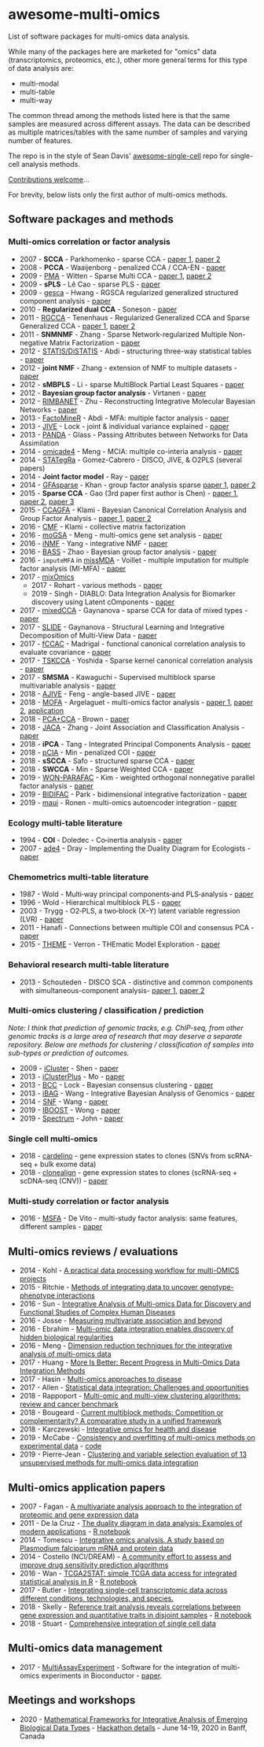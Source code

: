 # awesome-multi-omics

List of software packages for multi-omics data analysis.

While many of the packages here are marketed for "omics" data (transcriptomics, proteomics, etc.), other more general terms for this type of data analysis are: 

* multi-modal
* multi-table
* multi-way

The common thread among the methods listed here is that the same samples are measured across different assays. The data can be described as multiple matrices/tables with the same number of samples and varying number of features.

The repo is in the style of Sean Davis'
[awesome-single-cell](https://github.com/seandavi/awesome-single-cell)
repo for single-cell analysis methods.

[Contributions welcome](https://github.com/mikelove/awesome-multi-omics/blob/master/CONTRIBUTING.md)...

For brevity, below lists only the first author of multi-omics methods.

## Software packages and methods

### Multi-omics correlation or factor analysis

- 2007 - **SCCA** - Parkhomenko - sparse CCA - [paper 1](https://www.ncbi.nlm.nih.gov/pmc/articles/PMC2367499/), [paper 2](https://doi.org/10.2202/1544-6115.1406) 
- 2008 - **PCCA** - Waaijenborg - penalized CCA / CCA-EN - [paper](https://doi.org/10.2202/1544-6115.1329)
- 2009 - [PMA](https://CRAN.r-project.org/package=PMA) - Witten - Sparse Multi CCA - [paper 1](https://www.ncbi.nlm.nih.gov/pmc/articles/PMC2697346/), [paper 2](https://www.ncbi.nlm.nih.gov/pmc/articles/PMC2861323/)
- 2009 - **sPLS** - Lê Cao - sparse PLS - [paper](https://www.ncbi.nlm.nih.gov/pmc/articles/PMC2640358/)
- 2009 - [gesca](https://CRAN.r-project.org/package=gesca) - Hwang - RGSCA regularized generalized structured component analysis - [paper](https://doi.org/10.1007/s11336-009-9119-y) 
- 2010 - **Regularized dual CCA** - Soneson - [paper](https://doi.org/10.1186/1471-2105-11-191)
- 2011 - [RGCCA](https://cran.r-project.org/package=RGCCA) - Tenenhaus - Regularized Generalized CCA and Sparse Generalized CCA - [paper 1](https://www.ncbi.nlm.nih.gov/pubmed/28536930), [paper 2](https://www.ncbi.nlm.nih.gov/pubmed/24550197)
- 2011 - **SNMNMF** - Zhang - Sparse Network-regularized Multiple Non-negative Matrix Factorization - [paper](https://www.ncbi.nlm.nih.gov/pmc/articles/PMC3117336/)
- 2012 - [STATIS/DiSTATIS](https://github.com/HerveAbdi/DistatisR) - Abdi - structuring three-way statistical tables - [paper](https://doi.org/10.1002/wics.198)
- 2012 - **joint NMF** - Zhang - extension of NMF to multiple datasets - [paper](https://www.ncbi.nlm.nih.gov/pmc/articles/PMC3479191/)
- 2012 - **sMBPLS** - Li - sparse MultiBlock Partial Least Squares - [paper](https://www.ncbi.nlm.nih.gov/pmc/articles/PMC3463121/)
- 2012 - **Bayesian group factor analysis** - Virtanen - [paper](http://proceedings.mlr.press/v22/virtanen12.html)
- 2012 - [RIMBANET](http://research.mssm.edu/integrative-network-biology/RIMBANET/RIMBANET_overview.html) - Zhu - Reconstructing Integrative Molecular Bayesian Networks - [paper](https://doi.org/10.1371/journal.pbio.1001301)
- 2013 - [FactoMineR](https://cran.r-project.org/package=FactoMineR) - Abdi - MFA: multiple factor analysis - [paper](https://doi.org/10.1002/wics.1246)
- 2013 - [JIVE](https://genome.unc.edu/jive/) - Lock - joint & individual variance explained - [paper](https://www.ncbi.nlm.nih.gov/pmc/articles/PMC3671601/)
- 2013 - [PANDA](https://bioconductor.org/packages/release/bioc/html/pandaR.html) - Glass - Passing Attributes between Networks for Data Assimilation
- 2014 - [omicade4](https://bioconductor.org/packages/omicade4) - Meng - MCIA: multiple co-interia analysis - [paper](https://www.ncbi.nlm.nih.gov/pmc/articles/PMC4053266/)
- 2014 - [STATegRa](https://bioconductor.org/packages/STATegRa) - Gomez-Cabrero - DISCO, JIVE, & O2PLS (several papers)
- 2014 - **Joint factor model** - Ray - [paper](https://doi.org/10.1093/bioinformatics/btu064)
- 2014 - [GFAsparse](https://research.cs.aalto.fi/pml/software/GFAsparse/) - Khan - group factor analysis sparse [paper 1](https://www.ncbi.nlm.nih.gov/pmc/articles/PMC4147909/), [paper 2](https://doi.org/10.1093/bioinformatics/btw207)
- 2015 - **Sparse CCA** - Gao (3rd paper first author is Chen) - [paper 1](https://doi.org/10.1214/15-AOS1332), [paper 2](https://doi.org/10.1214/16-AOS1519), [paper 3](https://arxiv.org/abs/1311.6186)
- 2015 - [CCAGFA](https://cran.r-project.org/package=CCAGFA) - Klami - Bayesian Canonical Correlation Analysis and Group Factor Analysis - [paper 1](https://doi.org/10.1109/TNNLS.2014.2376974), [paper 2](http://www.jmlr.org/papers/v18/16-509.html)
- 2016 - [CMF](https://cran.r-project.org/package=CMF) - Klami - collective matrix factorization
- 2016 - [moGSA](https://bioconductor.org/packages/mogsa) - Meng - multi-omics gene set analysis - [paper](https://doi.org/10.1101/046904)
- 2016 - [iNMF](https://github.com/yangzi4/iNMF) - Yang - integrative NMF - [paper](https://www.ncbi.nlm.nih.gov/pmc/articles/pmid/26377073/)
- 2016 - [BASS](https://github.com/judyboon/BASS) - Zhao - Bayesian group factor analysis - [paper](https://arxiv.org/abs/1411.2698)
- 2016 - `imputeMFA` in [missMDA](https://cran.r-project.org/web/packages/missMDA/index.html) - Voillet - multiple imputation for multiple factor analysis (MI-MFA) - [paper](https://www.ncbi.nlm.nih.gov/pmc/articles/PMC5048483/)
- 2017 - [mixOmics](https://bioconductor.org/packages/mixOmics)
    - 2017 - Rohart - various methods - [paper](https://doi.org/10.1371/journal.pcbi.1005752)
    - 2019 - Singh - DIABLO: Data Integration Analysis for Biomarker discovery using Latent cOmponents - [paper](https://doi.org/10.1093/bioinformatics/bty1054)
- 2017 - [mixedCCA](https://github.com/irinagain/mixedCCA) - Gaynanova - sparse CCA for data of mixed types - [paper](https://arxiv.org/abs/1807.05274)
- 2017 - [SLIDE](https://github.com/irinagain/SLIDE_Rpackage) - Gaynanova - Structural Learning and Integrative Decomposition of Multi-View Data - [paper](https://arxiv.org/abs/1707.06573)
- 2017 - [fCCAC](https://github.com/pmb59/fCCAC/) - Madrigal - functional canonical correlation analysis to evaluate covariance - [paper](https://doi.org/10.1093/bioinformatics/btw724)
- 2017 - [TSKCCA](https://github.com/kosyoshida/TSKCCA) - Yoshida - Sparse kernel canonical correlation analysis - [paper](https://doi.org/10.1186/s12859-017-1543-x)
- 2017 - **SMSMA** - Kawaguchi - Supervised multiblock sparse multivariable analysis - [paper](https://doi.org/10.1093/biostatistics/kxx011)
- 2018 - [AJIVE](https://github.com/idc9/r_jive) - Feng - angle-based JIVE - [paper](https://arxiv.org/abs/1704.02060)
- 2018 - [MOFA](https://github.com/bioFAM/MOFA) - Argelaguet - multi-omics factor analysis - [paper 1](https://doi.org/10.15252/msb.20178124), [paper 2](https://www.biorxiv.org/content/10.1101/837104v1), [application](https://doi.org/10.1101/519207)
- 2018 - [PCA+CCA](https://github.com/pachterlab/PCACCA/) - Brown - [paper](https://doi.org/10.1371/journal.pgen.1007841)
- 2018 - [JACA](https://github.com/Pennisetum/JACA) - Zhang - Joint Association and Classification Analysis - [paper](https://arxiv.org/abs/1811.08511)
- 2018 - **iPCA** - Tang - Integrated Principal Components Analysis - [paper](https://arxiv.org/abs/1810.00832)
- 2018 - [pCIA](https://www.med.upenn.edu/long-lab/software.html) - Min - penalized COI - [paper](https://www.ncbi.nlm.nih.gov/pubmed/30165424)
- 2018 - **sSCCA** - Safo - structured sparse CCA - [paper](https://www.ncbi.nlm.nih.gov/pmc/articles/PMC5677597/)
- 2018 - **SWCCA** - Min - Sparse Weighted CCA - [paper](https://arxiv.org/abs/1710.04792)
- 2019 - [WON-PARAFAC](https://github.com/NKI-CCB/won-parafac) - Kim - weighted orthogonal nonnegative parallel factor analysis - [paper](https://doi.org/10.1038/s41467-019-13027-2) 
- 2019 - [BIDIFAC](https://github.com/lockEF/bidifac) - Park - bidimensional integrative factorization - [paper](https://doi.org/10.1111/biom.13141)
- 2019 - [maui](https://github.com/BIMSBbioinfo/maui) - Ronen - multi-omics autoencoder integration - [paper](https://doi.org/10.26508/lsa.201900517)

### Ecology multi-table literature

- 1994 - **COI** - Doledec - Co‐inertia analysis - [paper](https://doi.org/10.1111/j.1365-2427.1994.tb01741.x)
- 2007 - [ade4](https://CRAN.r-project.org/package=ade4) - Dray - Implementing the Duality Diagram for Ecologists - [paper](http://dx.doi.org/10.18637/jss.v022.i04)

### Chemometrics multi-table literature

- 1987 - Wold - Multi‐way principal components‐and PLS‐analysis - [paper](https://doi.org/10.1002/cem.1180010107)
- 1996 - Wold - Hierarchical multiblock PLS - [paper](https://doi.org/10.1002/(SICI)1099-128X(199609)10:5/6%3C463::AID-CEM445%3E3.0.CO;2-L)
- 2003 - Trygg - O2‐PLS, a two‐block (X–Y) latent variable regression (LVR) - [paper](https://doi.org/10.1002/cem.775)
- 2011 - Hanafi - Connections between multiple COI and consensus PCA - [paper](https://doi.org/10.1016/j.chemolab.2010.05.010)
- 2015 - [THEME](https://github.com/ThomData/R_THEME) - Verron - THEmatic Model Exploration - [paper](https://doi.org/10.1002/cem.2759)

### Behavioral research multi-table literature

- 2013 - Schouteden - DISCO SCA - distinctive and common components with simultaneous-component analysis- [paper 1](https://www.ncbi.nlm.nih.gov/pubmed/23361416), [paper 2](https://www.ncbi.nlm.nih.gov/pubmed/24178130)

### Multi-omics clustering / classification / prediction

*Note: I think that prediction of genomic tracks, e.g. ChIP-seq, from other genomic tracks is a large area of research that may deserve a separate repository. Below are methods for clustering / classification of samples into sub-types or prediction of outcomes.*

- 2009 - [iCluster](https://cran.r-project.org/package=iCluster) - Shen - [paper](https://www.ncbi.nlm.nih.gov/pmc/articles/PMC2800366/)
- 2013 - [iClusterPlus](https://bioconductor.org/packages/iClusterPlus) - Mo - [paper](https://www.ncbi.nlm.nih.gov/pmc/articles/PMC3600490/)
- 2013 - [BCC](https://github.com/ttriche/bayesCC) - Lock - Bayesian consensus clustering - [paper](https://www.ncbi.nlm.nih.gov/pmc/articles/PMC3789539/)
- 2013 - [iBAG](https://github.com/umich-biostatistics/iBAG) - Wang - Integrative Bayesian Analysis of Genomics - [paper](https://www.ncbi.nlm.nih.gov/pmc/articles/PMC3546799/)
- 2014 - [SNF](http://compbio.cs.toronto.edu/SNF/SNF/Software.html) - Wang - [paper](https://www.ncbi.nlm.nih.gov/pubmed/24464287)
- 2019 - [IBOOST](http://dlin.web.unc.edu/software/iboost/) - Wong - [paper](https://doi.org/10.1186/s13059-019-1640-4)
- 2019 - [Spectrum](https://cran.r-project.org/web/packages/Spectrum/index.html) - John - [paper](https://doi.org/10.1093/bioinformatics/btz704)

### Single cell multi-omics

- 2018 - [cardelino](https://github.com/PMBio/cardelino) - gene expression states to clones (SNVs from scRNA-seq + bulk exome data)
- 2018 - [clonealign](https://github.com/kieranrcampbell/clonealign) - gene expression states to clones (scRNA-seq + scDNA-seq (CNV)) - [paper](https://doi.org/10.1101/344309)

### Multi-study correlation or factor analysis

- 2016 - [MSFA](https://github.com/rdevito/MSFA) - De Vito - multi-study factor analysis: same features, different samples - [paper](https://arxiv.org/abs/1611.06350)

## Multi-omics reviews / evaluations

- 2014 - Kohl - [A practical data processing workflow for multi-OMICS projects](https://doi.org/10.1016/j.bbapap.2013.02.029)
- 2015 - Ritchie - [Methods of integrating data to uncover genotype-phenotype interactions](https://doi.org/10.1038/nrg3868)
- 2016 - Sun - [Integrative Analysis of Multi-omics Data for Discovery and Functional Studies of Complex Human Diseases](https://www.ncbi.nlm.nih.gov/pmc/articles/PMC5742494/)
- 2016 - Josse - [Measuring multivariate association and beyond](https://www.ncbi.nlm.nih.gov/pmc/articles/PMC5658146/)
- 2016 - Ebrahim - [Multi-omic data integration enables discovery of hidden biological regularities](https://doi.org/10.1038/ncomms13091)
- 2016 - Meng - [Dimension reduction techniques for the integrative analysis of multi-omics data](https://doi.org/10.1093/bib/bbv108)
- 2017 - Huang - [More Is Better: Recent Progress in Multi-Omics Data Integration Methods](https://doi.org/10.3389/fgene.2017.00084)
- 2017 - Hasin - [Multi-omics approaches to disease](https://doi.org/10.1186/s13059-017-1215-1)
- 2017 - Allen - [Statistical data integration: Challenges and opportunities](http://www.stat.rice.edu/~gallen/gallen_data_integration_2017.pdf)
- 2018 - Rappoport - [Multi-omic and multi-view clustering algorithms: review and cancer benchmark](https://doi.org/10.1093/nar/gky889)
- 2018 - Bougeard - [Current multiblock methods: Competition or complementarity? A comparative study in a unified framework](https://doi.org/10.1016/j.chemolab.2018.09.003)
- 2018 - Karczewski - [Integrative omics for health and disease](https://doi.org/10.1038/nrg.2018.4)
- 2019 - McCabe - [Consistency and overfitting of multi-omics methods on experimental data](https://doi.org/10.1093/bib/bbz070) - [code](https://github.com/mccabes292/movie)
- 2019 - Pierre-Jean - [Clustering and variable selection evaluation of 13 unsupervised methods for multi-omics data integration](https://doi.org/10.1093/bib/bbz138)

## Multi-omics application papers

- 2007 - Fagan - [A multivariate analysis approach to the integration of proteomic and gene expression data](https://doi.org/10.1002/pmic.200600898)
- 2011 - De la Cruz - [The duality diagram in data analysis: Examples of modern applications](https://doi.org/10.1214/10-AOAS408) - [R notebook](http://lbbe-shiny.univ-lyon1.fr/Reproducible_Research/06-AAS.Thioulouse.2011/)
- 2014 - Tomescu - [Integrative omics analysis. A study based on Plasmodium falciparum mRNA and protein data](https://doi.org/10.1186/1752-0509-8-S2-S4)
- 2014 - Costello (NCI/DREAM) - [A community effort to assess and improve drug sensitivity prediction algorithms](https://doi.org/10.1038/nbt.2877)
- 2016 - Wan - [TCGA2STAT: simple TCGA data access for integrated statistical analysis in R](https://doi.org/10.1093/bioinformatics/btv677) - [R notebook](http://www.liuzlab.org/TCGA2STAT/)
- 2017 - Butler - [Integrating single-cell transcriptomic data across different conditions, technologies, and species.](https://www.biorxiv.org/content/10.1101/164889v1)
- 2018 - Skelly - [Reference trait analysis reveals correlations between gene expression and quantitative traits in disjoint samples](https://www.biorxiv.org/content/10.1101/489542v1) - [R notebook](https://daskelly.github.io/reference_traits/reference_trait_analysis_walkthrough.html)
- 2018 - Stuart - [Comprehensive integration of single cell data](https://www.biorxiv.org/content/10.1101/460147v1)

## Multi-omics data management

- 2017 - [MultiAssayExperiment](https://bioconductor.org/packages/MultiAssayExperiment/) - Software for the integration of multi-omics experiments in Bioconductor - [paper](https://doi.org/10.1158/0008-5472.CAN-17-0344).

## Meetings and workshops

- 2020 - [Mathematical Frameworks for Integrative Analysis of Emerging Biological Data Types](https://www.birs.ca/events/2020/5-day-workshops/20w5197) - [Hackathon details](https://github.com/BIRSBiointegration/Hackathon) - June 14-19, 2020 in Banff, Canada
